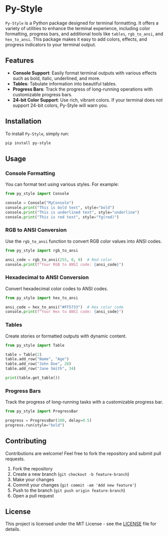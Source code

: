 # Py-Style

`Py-Style` is a Python package designed for terminal formatting. It offers a variety of utilities to enhance the terminal experience, including color formatting, progress bars, and additional tools like `tables`, `rgb_to_ansi`, and `hex_to_ansi`. This package makes it easy to add colors, effects, and progress indicators to your terminal output.

## Features

- **Console Support**: Easily format terminal outputs with various effects such as bold, italic, underlined, and more.
- **Tables**: Tabulate information into beautiful tables.
- **Progress Bars**: Track the progress of long-running operations with customizable progress bars.
- **24-bit Color Support**: Use rich, vibrant colors. If your terminal does not support 24-bit colors, Py-Style will warn you.

## Installation

To install `Py-Style`, simply run:

```bash
pip install py-style
```

## Usage

### Console Formatting

You can format text using various styles. For example:

```python
from py_style import Console

console = Console("MyConsole")
console.print("This is bold text", style="bold")
console.print("This is underlined text", style="underline")
console.print("This is red text", style="fg(red)")
```

### RGB to ANSI Conversion

Use the `rgb_to_ansi` function to convert RGB color values into ANSI codes.

```python
from py_style import rgb_to_ansi

ansi_code = rgb_to_ansi(255, 0, 0)  # Red color
console.print(f"Your RGB to ANSI code: {ansi_code}")
```

### Hexadecimal to ANSI Conversion

Convert hexadecimal color codes to ANSI codes.

```python
from py_style import hex_to_ansi

ansi_code = hex_to_ansi("#FF5733")  # Hex color code
console.print(f"Your Hex to ANSI code: {ansi_code}")
```

### Tables

Create stories or formatted outputs with dynamic content.

```python
from py_style import Table

table = Table(2)
table.add_row("Name", "Age")
table.add_row("John Doe", 28)
table.add_row("Jane Smith", 34)

print(table.get_table())
```

### Progress Bars

Track the progress of long-running tasks with a customizable progress bar.

```python
from py_style import ProgressBar

progress = ProgressBar(100, delay=0.5)
progress.run(style="bold")
```

## Contributing

Contributions are welcome! Feel free to fork the repository and submit pull requests.

1. Fork the repository
2. Create a new branch (`git checkout -b feature-branch`)
3. Make your changes
4. Commit your changes (`git commit -am 'Add new feature'`)
5. Push to the branch (`git push origin feature-branch`)
6. Open a pull request

## License

This project is licensed under the MIT License - see the [LICENSE](LICENSE) file for details.
